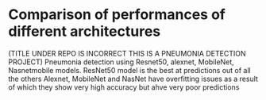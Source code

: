 # Comparison of performances of different architectures
(TITLE UNDER REPO IS INCORRECT THIS IS A PNEUMONIA DETECTION PROJECT)
Pneumonia detection using Resnet50, alexnet, MobileNet, Nasnetmobile models.
ResNet50 model is the best at predictions out of all the others
Alexnet, MobileNet and NasNet have overfitting issues as a result of which they show very high accuracy but ahve very poor predictions
